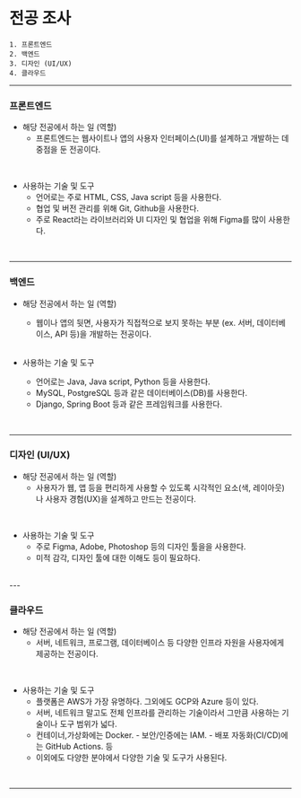 # 전공 조사
    1. 프론트엔드
    2. 백엔드
    3. 디자인 (UI/UX)
    4. 클라우드
---

### 프론트엔드

- 해당 전공에서 하는 일 (역할)
  - 프론트엔드는 웹사이트나 앱의 사용자 인터페이스(UI)를 설계하고 개발하는 데 중점을 둔 전공이다.
<br>

-  사용하는 기술 및 도구
    - 언어로는 주로 HTML, CSS, Java script 등을 사용한다.
    - 협업 및 버전 관리를 위해 Git, Github을 사용한다.
    - 주로 React라는 라이브러리와 UI 디자인 및 협업을 위해 Figma를 많이 사용한다.
<br>

---

### 백엔드
- 해당 전공에서 하는 일 (역할)
    - 웹이나 앱의 뒷면, 사용자가 직접적으로 보지 못하는 부분 (ex. 서버, 데이터베이스, API 등)을  개발하는 전공이다.
  <br>

-  사용하는 기술 및 도구
    - 언어로는 Java, Java script, Python 등을 사용한다.
    -  MySQL, PostgreSQL 등과 같은 데이터베이스(DB)를 사용한다.
    -  Django, Spring Boot 등과 같은 프레임워크를 사용한다.
<br>

---

### 디자인 (UI/UX)
- 해당 전공에서 하는 일 (역할)
    - 사용자가 웹, 앱 등을 편리하게 사용할 수 있도록 시각적인 요소(색, 레이아웃)나 사용자 경험(UX)을 설계하고 만드는 전공이다.
<br>

-  사용하는 기술 및 도구
    - 주로 Figma, Adobe, Photoshop 등의 디자인 툴을을 사용한다.
    - 미적 감각, 디자인 툴에 대한 이해도 등이 필요하다.
<br>
---

### 클라우드

- 해당 전공에서 하는 일 (역할)
    - 서버, 네트워크, 프로그램, 데이터베이스 등 다양한 인프라 자원을 사용자에게 제공하는 전공이다.
<br>

-  사용하는 기술 및 도구
    - 플랫폼은 AWS가 가장 유명하다. 그외에도 GCP와 Azure 등이 있다.
    - 서버, 네트워크 말고도 전체 인프라를 관리하는 기술이라서 그만큼 사용하는 기술이나 도구 범위가 넓다.
    - 컨테이너,가상화에는 Docker. - 보안/인증에는 IAM. - 배포 자동화(CI/CD)에는 GitHub Actions. 등
    - 이외에도 다양한 분야에서 다양한 기술 및 도구가 사용된다.
<br>

---